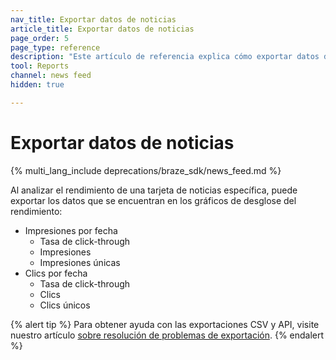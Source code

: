 ```yaml
---
nav_title: Exportar datos de noticias
article_title: Exportar datos de noticias
page_order: 5
page_type: reference
description: "Este artículo de referencia explica cómo exportar datos de noticias."
tool: Reports
channel: news feed
hidden: true

---
```


# Exportar datos de noticias

{% multi_lang_include deprecations/braze_sdk/news_feed.md %}

Al analizar el rendimiento de una tarjeta de noticias específica, puede exportar los datos que se encuentran en los gráficos de desglose del rendimiento:

- Impresiones por fecha
    - Tasa de click-through
    - Impresiones
    - Impresiones únicas
- Clics por fecha
    - Tasa de click-through
    - Clics
    - Clics únicos

{% alert tip %}
Para obtener ayuda con las exportaciones CSV y API, visite nuestro artículo [sobre resolución de problemas de exportación]({{site.baseurl}}/user_guide/data/export_braze_data/export_troubleshooting/).
{% endalert %}